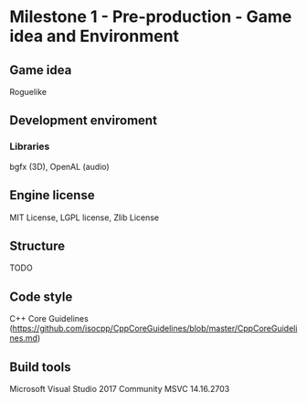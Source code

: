 # Milestone 1 - Pre-production - Game idea and Environment
## Game idea
Roguelike
## Development enviroment
### Libraries
bgfx (3D), OpenAL (audio)
## Engine license
MIT License, LGPL license, Zlib License
## Structure
TODO
## Code style
C++ Core Guidelines (https://github.com/isocpp/CppCoreGuidelines/blob/master/CppCoreGuidelines.md)
## Build tools
Microsoft Visual Studio 2017 Community
MSVC 14.16.2703
